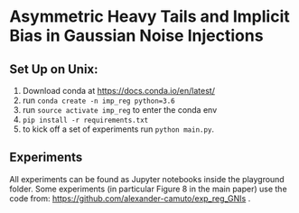 # Asymmetric Heavy Tails and Implicit Bias in Gaussian Noise Injections

## Set Up on Unix:

1. Download conda at https://docs.conda.io/en/latest/
2. run `conda create -n imp_reg python=3.6`
3. run `source activate imp_reg` to enter the conda env
4. `pip install -r requirements.txt`
5. to kick off a set of experiments run `python main.py`.


## Experiments

All experiments can be found as Jupyter notebooks inside the playground folder.
Some experiments (in particular Figure 8 in the main paper) use the code from: https://github.com/alexander-camuto/exp_reg_GNIs . 
